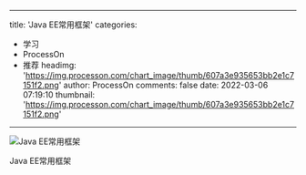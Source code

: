 
---
title: 'Java EE常用框架'
categories: 
 - 学习
 - ProcessOn
 - 推荐
headimg: 'https://img.processon.com/chart_image/thumb/607a3e935653bb2e1c7151f2.png'
author: ProcessOn
comments: false
date: 2022-03-06 07:19:10
thumbnail: 'https://img.processon.com/chart_image/thumb/607a3e935653bb2e1c7151f2.png'
---

<div>   
<img class="thumb" alt="Java EE常用框架" src="https://img.processon.com/chart_image/thumb/607a3e935653bb2e1c7151f2.png" referrerpolicy="no-referrer">
<p>Java EE常用框架</p>  
</div>
            